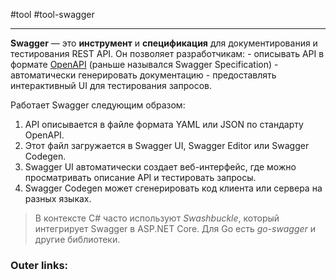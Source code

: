 #tool #tool-swagger

---
**Swagger** — это **инструмент** и **спецификация** для документирования и тестирования REST API. 
Он позволяет разработчикам:
	- описывать API в формате <u>OpenAPI</u> (раньше назывался Swagger Specification)
	- автоматически генерировать документацию 
	- предоставлять интерактивный UI для тестирования запросов.

Работает Swagger следующим образом:

1. API описывается в файле формата YAML или JSON по стандарту OpenAPI.
2. Этот файл загружается в Swagger UI, Swagger Editor или Swagger Codegen.
3. Swagger UI автоматически создает веб-интерфейс, где можно просматривать описание API и тестировать запросы.
4. Swagger Codegen может сгенерировать код клиента или сервера на разных языках.

> В контексте C# часто используют _Swashbuckle_, который интегрирует Swagger в ASP.NET Core. 
> Для Go есть _go-swagger_ и другие библиотеки.

### Outer links:

